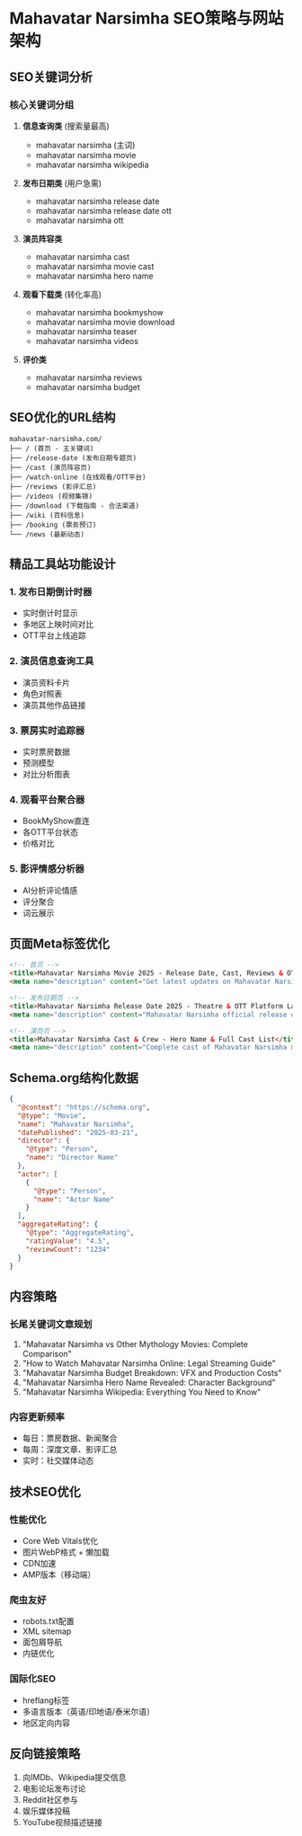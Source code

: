 # Mahavatar Narsimha SEO策略与网站架构

## SEO关键词分析

### 核心关键词分组
1. **信息查询类** (搜索量最高)
   - mahavatar narsimha (主词)
   - mahavatar narsimha movie
   - mahavatar narsimha wikipedia

2. **发布日期类** (用户急需)
   - mahavatar narsimha release date
   - mahavatar narsimha release date ott
   - mahavatar narsimha ott

3. **演员阵容类**
   - mahavatar narsimha cast
   - mahavatar narsimha movie cast
   - mahavatar narsimha hero name

4. **观看下载类** (转化率高)
   - mahavatar narsimha bookmyshow
   - mahavatar narsimha movie download
   - mahavatar narsimha teaser
   - mahavatar narsimha videos

5. **评价类**
   - mahavatar narsimha reviews
   - mahavatar narsimha budget

## SEO优化的URL结构

```
mahavatar-narsimha.com/
├── / (首页 - 主关键词)
├── /release-date (发布日期专题页)
├── /cast (演员阵容页)
├── /watch-online (在线观看/OTT平台)
├── /reviews (影评汇总)
├── /videos (视频集锦)
├── /download (下载指南 - 合法渠道)
├── /wiki (百科信息)
├── /booking (票务预订)
└── /news (最新动态)
```

## 精品工具站功能设计

### 1. 发布日期倒计时器
- 实时倒计时显示
- 多地区上映时间对比
- OTT平台上线追踪

### 2. 演员信息查询工具
- 演员资料卡片
- 角色对照表
- 演员其他作品链接

### 3. 票房实时追踪器
- 实时票房数据
- 预测模型
- 对比分析图表

### 4. 观看平台聚合器
- BookMyShow直连
- 各OTT平台状态
- 价格对比

### 5. 影评情感分析器
- AI分析评论情感
- 评分聚合
- 词云展示

## 页面Meta标签优化

```html
<!-- 首页 -->
<title>Mahavatar Narsimha Movie 2025 - Release Date, Cast, Reviews & OTT Platform</title>
<meta name="description" content="Get latest updates on Mahavatar Narsimha movie - release date, cast details, reviews, OTT platforms, and booking. Watch teaser videos and download legally.">

<!-- 发布日期页 -->
<title>Mahavatar Narsimha Release Date 2025 - Theatre & OTT Platform Launch</title>
<meta name="description" content="Mahavatar Narsimha official release date announced. Check theatre and OTT platform release dates for different regions. Set reminder for movie launch.">

<!-- 演员页 -->
<title>Mahavatar Narsimha Cast & Crew - Hero Name & Full Cast List</title>
<meta name="description" content="Complete cast of Mahavatar Narsimha movie including hero name, lead actors, directors, and crew. Detailed character information with photos.">
```

## Schema.org结构化数据

```json
{
  "@context": "https://schema.org",
  "@type": "Movie",
  "name": "Mahavatar Narsimha",
  "datePublished": "2025-03-21",
  "director": {
    "@type": "Person",
    "name": "Director Name"
  },
  "actor": [
    {
      "@type": "Person",
      "name": "Actor Name"
    }
  ],
  "aggregateRating": {
    "@type": "AggregateRating",
    "ratingValue": "4.5",
    "reviewCount": "1234"
  }
}
```

## 内容策略

### 长尾关键词文章规划
1. "Mahavatar Narsimha vs Other Mythology Movies: Complete Comparison"
2. "How to Watch Mahavatar Narsimha Online: Legal Streaming Guide"
3. "Mahavatar Narsimha Budget Breakdown: VFX and Production Costs"
4. "Mahavatar Narsimha Hero Name Revealed: Character Background"
5. "Mahavatar Narsimha Wikipedia: Everything You Need to Know"

### 内容更新频率
- 每日：票房数据、新闻聚合
- 每周：深度文章、影评汇总
- 实时：社交媒体动态

## 技术SEO优化

### 性能优化
- Core Web Vitals优化
- 图片WebP格式 + 懒加载
- CDN加速
- AMP版本（移动端）

### 爬虫友好
- robots.txt配置
- XML sitemap
- 面包屑导航
- 内链优化

### 国际化SEO
- hreflang标签
- 多语言版本（英语/印地语/泰米尔语）
- 地区定向内容

## 反向链接策略
1. 向IMDb、Wikipedia提交信息
2. 电影论坛发布讨论
3. Reddit社区参与
4. 娱乐媒体投稿
5. YouTube视频描述链接